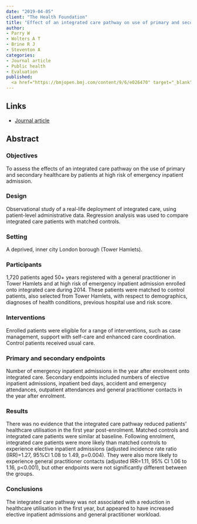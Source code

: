 ```yaml
---
date: "2019-04-05"
client: "The Health Foundation"
title: "Effect of an integrated care pathway on use of primary and secondary healthcare by patients at high risk of emergency inpatient admission - a matched control cohort study in Tower Hamlets"
author:
- Parry W
- Wolters A T
- Brine R J
- Steventon A
categories:
- Journal article
- Public health
- Evaluation
published:
  <a href="https://bmjopen.bmj.com/content/9/6/e026470" target="_blank">Journal article</a></br>
---
```


## Links

* <a href="https://bmjopen.bmj.com/content/9/6/e026470" target="_blank">Journal article</a></br>

## Abstract

### Objectives

To assess the effects of an integrated care pathway on the use of primary and secondary healthcare by patients at high risk of emergency inpatient admission.

### Design

Observational study of a real-life deployment of integrated care, using patient-level administrative data. Regression analysis was used to compare integrated care patients with matched controls.

### Setting

A deprived, inner city London borough (Tower Hamlets).

### Participants

1,720 patients aged 50+ years registered with a general practitioner in Tower Hamlets and at high risk of emergency inpatient admission enrolled onto integrated care during 2014. These patients were matched to control patients, also selected from Tower Hamlets, with respect to demographics, diagnoses of health conditions, previous hospital use and risk score.


### Interventions

Enrolled patients were eligible for a range of interventions, such as case management, support with self-care and enhanced care coordination. Control patients received usual care.


### Primary and secondary endpoints

Number of emergency inpatient admissions in the year after enrolment onto integrated care. Secondary endpoints included numbers of elective inpatient admissions, inpatient bed days, accident and emergency attendances, outpatient attendances and general practitioner contacts in the year after enrolment.


### Results

There was no evidence that the integrated care pathway reduced patients’ healthcare utilisation in the first year post-enrolment. Matched controls and integrated care patients were similar at baseline. Following enrolment, integrated care patients were more likely than matched controls to experience elective inpatient admissions (adjusted incidence rate ratio (IRR)=1.27, 95%CI 1.08 to 1.49, p=0.004). They were also more likely to experience general practitioner contacts (adjusted IRR=1.11, 95% CI 1.06 to 1.16, p<0.001), but other endpoints were not significantly different between the groups.


### Conclusions

The integrated care pathway was not associated with a reduction in healthcare utilisation in the first year, but appeared to have increased elective inpatient admissions and general practitioner workload.


